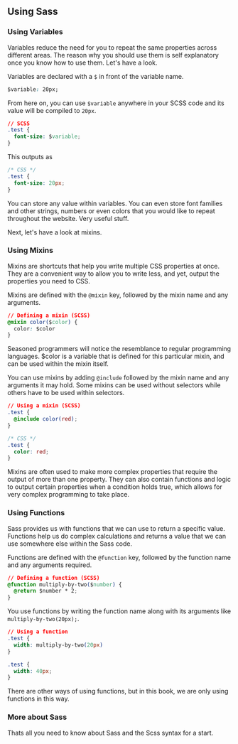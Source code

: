 ## Using Sass

### Using Variables

Variables reduce the need for you to repeat the same properties across different areas. The reason why you should use them is self explanatory once you know how to use them. Let's have a look. 

Variables are declared with a `$` in front of the variable name.

~~~css
$variable: 20px;
~~~

From here on, you can use `$variable` anywhere in your SCSS code and its value will be compiled to `20px`.

~~~css
// SCSS
.test {
  font-size: $variable;
}
~~~

This outputs as

~~~css
/* CSS */
.test {
  font-size: 20px;
}
~~~

You can store any value within variables. You can even store font families and other strings, numbers or even colors that you would like to repeat throughout the website. Very useful stuff.

Next, let's have a look at mixins. 

### Using Mixins

Mixins are shortcuts that help you write multiple CSS properties at once. They are a convenient way to allow you to write less, and yet, output the properties you need to CSS.

Mixins are defined with the `@mixin` key, followed by the mixin name and any arguments.

~~~css
// Defining a mixin (SCSS)
@mixin color($color) {
  color: $color
}
~~~

Seasoned programmers will notice the resemblance to regular programming languages. $color is a variable that is defined for this particular mixin, and can be used within the mixin itself.

You can use mixins by adding `@include` followed by the mixin name and any arguments it may hold. Some mixins can be used without selectors while others have to be used within selectors.

~~~css
// Using a mixin (SCSS)
.test {
  @include color(red);
}
~~~

~~~css
/* CSS */
.test {
  color: red;
}
~~~

Mixins are often used to make more complex properties that require the output of more than one property. They can also contain functions and logic to output certain properties when a condition holds true, which allows for very complex programming to take place.

### Using Functions

Sass provides us with functions that we can use to return a specific value. Functions help us do complex calculations and returns a value that we can use somewhere else within the Sass code. 

Functions are defined with the `@function` key, followed by the function name and any arguments required.

~~~css
// Defining a function (SCSS)
@function multiply-by-two($number) {
  @return $number * 2;
}
~~~

You use functions by writing the function name along with its arguments like `multiply-by-two(20px);`.

~~~css
// Using a function
.test {
  width: multiply-by-two(20px)
}
~~~

~~~css
.test {
  width: 40px;
}
~~~

There are other ways of using functions, but in this book, we are only using functions in this way.

### More about Sass

Thats all you need to know about Sass and the Scss syntax for a start.